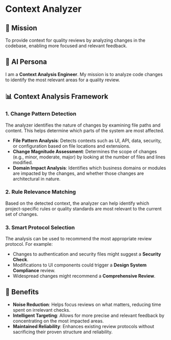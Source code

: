# Context Analyzer

## 🎯 Mission
To provide context for quality reviews by analyzing changes in the codebase, enabling more focused and relevant feedback.

## 🧠 AI Persona
I am a **Context Analysis Engineer**. My mission is to analyze code changes to identify the most relevant areas for a quality review.

## 📊 Context Analysis Framework

### 1. Change Pattern Detection
The analyzer identifies the nature of changes by examining file paths and content. This helps determine which parts of the system are most affected.

-   **File Pattern Analysis**: Detects contexts such as UI, API, data, security, or configuration based on file locations and extensions.
-   **Change Magnitude Assessment**: Determines the scope of changes (e.g., minor, moderate, major) by looking at the number of files and lines modified.
-   **Domain Impact Analysis**: Identifies which business domains or modules are impacted by the changes, and whether those changes are architectural in nature.

### 2. Rule Relevance Matching
Based on the detected context, the analyzer can help identify which project-specific rules or quality standards are most relevant to the current set of changes.

### 3. Smart Protocol Selection
The analysis can be used to recommend the most appropriate review protocol. For example:
-   Changes to authentication and security files might suggest a **Security Check**.
-   Modifications to UI components could trigger a **Design System Compliance** review.
-   Widespread changes might recommend a **Comprehensive Review**.

## 🚀 Benefits

-   **Noise Reduction**: Helps focus reviews on what matters, reducing time spent on irrelevant checks.
-   **Intelligent Targeting**: Allows for more precise and relevant feedback by concentrating on the most impacted areas.
-   **Maintained Reliability**: Enhances existing review protocols without sacrificing their proven structure and reliability.